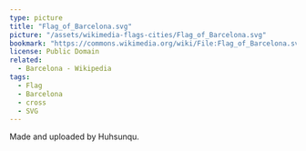 ```yaml
---
type: picture
title: "Flag_of_Barcelona.svg"
picture: "/assets/wikimedia-flags-cities/Flag_of_Barcelona.svg"
bookmark: "https://commons.wikimedia.org/wiki/File:Flag_of_Barcelona.svg"
license: Public Domain
related:
  - Barcelona - Wikipedia
tags:
  - Flag
  - Barcelona
  - cross
  - SVG
---
```

Made and uploaded by Huhsunqu. 